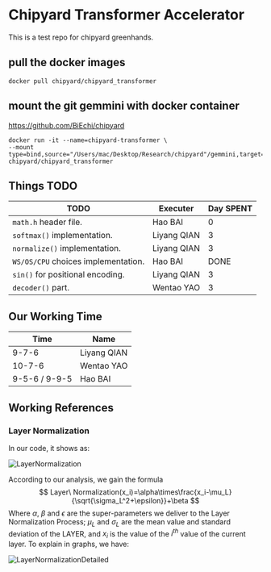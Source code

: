# Chipyard Transformer Accelerator

This is a test repo for chipyard greenhands.

## pull the docker images

`docker pull chipyard/chipyard_transformer`

## mount the git gemmini with docker container

https://github.com/BiEchi/chipyard

```shell
docker run -it --name=chipyard-transformer \
--mount type=bind,source="/Users/mac/Desktop/Research/chipyard"/gemmini,target=/root/chipyard/generators/gemmini chipyard/chipyard_transformer
```

## Things TODO

| TODO                                | Executer    | Day SPENT |
| ----------------------------------- | ----------- | --------- |
| `math.h` header file.               | Hao BAI     | 0         |
| `softmax()` implementation.         | Liyang QIAN | 3         |
| `normalize()` implementation.       | Liyang QIAN | 3         |
| `WS/OS/CPU` choices implementation. | Hao BAI     | DONE      |
| `sin()` for positional encoding.    | Liyang QIAN | 3         |
| `decoder()` part.                   | Wentao YAO  | 3         |

## Our Working Time

| Time          | Name        |
| ------------- | ----------- |
| 9-7-6         | Liyang QIAN |
| 10-7-6        | Wentao YAO  |
| 9-5-6 / 9-9-5 | Hao BAI     |

## Working References

### Layer Normalization

In our code, it shows as:

![LayerNormalization](http://jacklovespictures.oss-cn-beijing.aliyuncs.com/2021-07-09-105533.png)

According to our analysis, we gain the formula
$$
Layer\ Normalization(x_i)=\alpha\times\frac{x_i-\mu_L}{\sqrt{\sigma_L^2+\epsilon}}+\beta
$$
Where $\alpha$, $\beta$ and $\epsilon$ are the super-parameters we deliver to the Layer Normalization Process; $\mu_L$ and $\sigma_L$ are the mean value and standard deviation of the LAYER, and $x_i$ is the value of the $i^{th}$ value of the current layer. To explain in graphs, we have:

![LayerNormalizationDetailed](http://jacklovespictures.oss-cn-beijing.aliyuncs.com/2021-07-09-111223.png)

